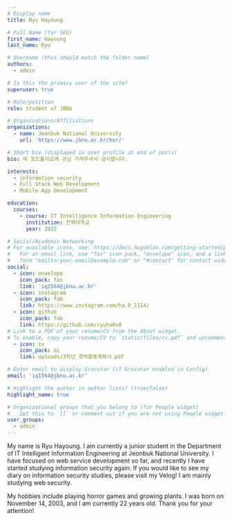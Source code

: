 ```yaml
---
# Display name
title: Ryu Hayoung

# Full Name (for SEO)
first_name: Hayoung
last_name: Ryu

# Username (this should match the folder name)
authors:
  - admin

# Is this the primary user of the site?
superuser: true

# Role/position
role: Student of JBNU

# Organizations/Affiliations
organizations:
  - name: Jeonbuk National University
    url: 'https://www.jbnu.ac.kr/kor/'

# Short bio (displayed in user profile at end of posts)
bio: 제 포트폴리오에 관심 가져주셔서 감사합니다.

interests:
  - information security
  - Full Stack Web Development
  - Mobile App Development

education:
  courses:
    - course: IT Intelligence Information Engineering
      institution: 전북대학교
      year: 2022

# Social/Academic Networking
# For available icons, see: https://docs.hugoblox.com/getting-started/page-builder/#icons
#   For an email link, use "fas" icon pack, "envelope" icon, and a link in the
#   form "mailto:your-email@example.com" or "#contact" for contact widget.
social:
  - icon: envelope
    icon_pack: fas
    link: 'iq1564@jbnu.ac.kr'
  - icon: instagram
    icon_pack: fab
    link: https://www.instagram.com/ha.0_1114/
  - icon: github
    icon_pack: fab
    link: https://github.com/ryuha0o0
# Link to a PDF of your resume/CV from the About widget.
# To enable, copy your resume/CV to `static/files/cv.pdf` and uncomment the lines below.
  - icon: cv
    icon_pack: ai
    link: uploads/3학년_경력활동계획서.pdf

# Enter email to display Gravatar (if Gravatar enabled in Config)
email: 'iq1564@jbnu.ac.kr'

# Highlight the author in author lists? (true/false)
highlight_name: true

# Organizational groups that you belong to (for People widget)
#   Set this to `[]` or comment out if you are not using People widget.
user_groups:
  - admin
---
```

My name is Ryu Hayoung. I am currently a junior student in the Department of IT Intelligent Information Engineering at Jeonbuk National University. I have focused on web service development so far, and recently I have started studying information security again. If you would like to see my diary on information security studies, please visit my Velog! I am mainly studying web security.

My hobbies include playing horror games and growing plants. I was born on November 14, 2003, and I am currently 22 years old. Thank you for your attention!
